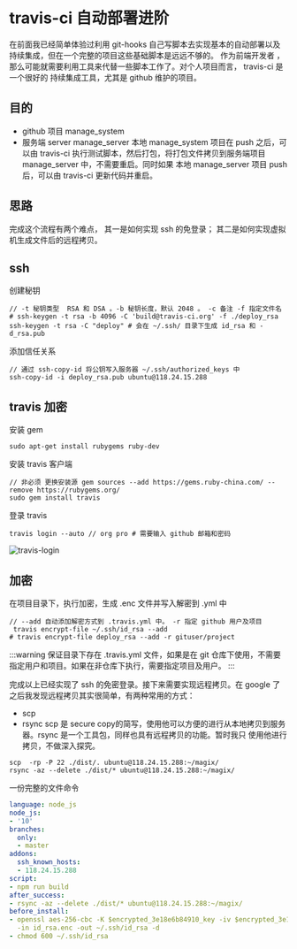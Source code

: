# travis-ci 自动部署进阶
在前面我已经简单体验过利用 git-hooks 自己写脚本去实现基本的自动部署以及持续集成，但在一个完整的项目这些基础脚本是远远不够的。
作为前端开发者 ，那么可能就需要利用工具来代替一些脚本工作了。对个人项目而言， travis-ci 是一个很好的
持续集成工具，尤其是 github 维护的项目。

## 目的
- github 项目 manage_system
- 服务端 server manage_server
本地 manage_system 项目在 push 之后，可以由 travis-ci 执行测试脚本，然后打包，将打包文件拷贝到服务端项目 manage_server 中，不需要重启。同时如果
本地 manage_server 项目 push 后，可以由 travis-ci 更新代码并重启。

## 思路
完成这个流程有两个难点， 其一是如何实现 ssh 的免登录； 其二是如何实现虚拟机生成文件后的远程拷贝。

## ssh 
创建秘钥
```
// -t 秘钥类型  RSA 和 DSA 。-b 秘钥长度，默认 2048 。 -c 备注 -f 指定文件名
# ssh-keygen -t rsa -b 4096 -C 'build@travis-ci.org' -f ./deploy_rsa
ssh-keygen -t rsa -C "deploy" # 会在 ~/.ssh/ 目录下生成 id_rsa 和 -d_rsa.pub
```
添加信任关系
```
// 通过 ssh-copy-id 将公钥写入服务器 ~/.ssh/authorized_keys 中
ssh-copy-id -i deploy_rsa.pub ubuntu@118.24.15.288
```

## travis 加密
安装 gem 
```
sudo apt-get install rubygems ruby-dev
```
安装 travis 客户端
```
// 非必须 更换安装源 gem sources --add https://gems.ruby-china.com/ --remove https://rubygems.org/
sudo gem install travis
```
登录 travis
```
travis login --auto // org pro # 需要输入 github 邮箱和密码
```
<img :src="$withBase('/base-on-requirement/login.png')" alt="travis-login">

## 加密
在项目目录下，执行加密，生成 .enc 文件并写入解密到 .yml 中
```
// --add 自动添加解密方式到 .travis.yml 中。 -r 指定 github 用户及项目
 travis encrypt-file ~/.ssh/id_rsa --add
# travis encrypt-file deploy_rsa --add -r gituser/project
```
:::warning
保证目录下存在 .travis.yml 文件，如果是在 git 仓库下使用，不需要指定用户和项目。如果在非仓库下执行，需要指定项目及用户。
:::

完成以上已经实现了 ssh 的免密登录。接下来需要实现远程拷贝。在 google 了之后我发现远程拷贝其实很简单，有两种常用的方式：
- scp 
- rsync
scp 是 secure copy的简写，使用他可以方便的进行从本地拷贝到服务器。rsync 是一个工具包，同样也具有远程拷贝的功能。暂时我只
使用他进行拷贝，不做深入探究。
```
scp  -rp -P 22 ./dist/. ubuntu@118.24.15.288:~/magix/
rsync -az --delete ./dist/* ubuntu@118.24.15.288:~/magix/
```
一份完整的文件命令
```yml
language: node_js
node_js:
- '10'
branches:
  only:
  - master
addons:
  ssh_known_hosts:
  - 118.24.15.288
script:
- npm run build
after_success:
- rsync -az --delete ./dist/* ubuntu@118.24.15.288:~/magix/
before_install:
- openssl aes-256-cbc -K $encrypted_3e18e6b84910_key -iv $encrypted_3e18e6b84910_iv
  -in id_rsa.enc -out ~/.ssh/id_rsa -d
- chmod 600 ~/.ssh/id_rsa
```






